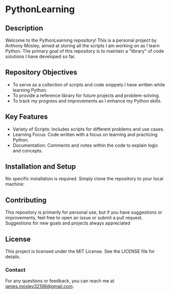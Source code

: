 # PythonLearning
## Description
Welcome to the PythonLearning repository! This is a personal project by Anthony Mosley, aimed at storing all the scripts I am working on as I learn Python. The primary goal of this repository is to maintain a "library" of code solutions I have developed so far.

## Repository Objectives
- To serve as a collection of scripts and code snippets I have written while learning Python.
- To provide a reference library for future projects and problem-solving.
- To track my progress and improvements as I enhance my Python skills.
## Key Features
- Variety of Scripts: Includes scripts for different problems and use cases.
- Learning Focus: Code written with a focus on learning and practicing Python.
- Documentation: Comments and notes within the code to explain logic and concepts.
##  Installation and Setup
No specific installation is required. Simply clone the repository to your local machine:

## Contributing
This repository is primarily for personal use, but if you have suggestions or improvements, feel free to open an issue or submit a pull request. Suggestions for new goals and projects always appreciated

## License
This project is licensed under the MIT License. See the LICENSE file for details.

### Contact
For any questions or feedback, you can reach me at james.mosley32198@gmail.com.




